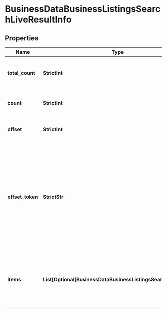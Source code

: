# BusinessDataBusinessListingsSearchLiveResultInfo


## Properties

| Name | Type | Description | Notes |
|------------ | ------------- | ------------- | -------------|
**total_count** | **StrictInt** | total number of results in our database relevant to your request |[optional]|
**count** | **StrictInt** | item types<br>the number of items in the items array |[optional]|
**offset** | **StrictInt** | offset in the results array of returned businesses |[optional]|
**offset_token** | **StrictStr** | token for subsequent requests<br>by specifying the unique offset_token when setting a new task, you will get the subsequent results of the initial task;<br>offset_token values are unique for each subsequent task |[optional]|
**items** | **List[Optional[BusinessDataBusinessListingsSearchLiveItem]]** | encountered item types<br>types of search engine results encountered in the items array;<br>possible item types: business_listing |[optional]|